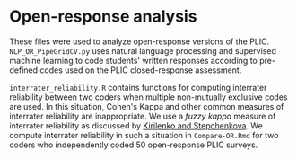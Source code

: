 # Open-response analysis

These files were used to analyze open-response versions of the PLIC. `NLP_OR_PipeGridCV.py` uses natural language processing and supervised machine learning to code students' written responses according to pre-defined codes used on the PLIC closed-response assessment.

`interrater_reliability.R` contains functions for computing interrater reliability between two coders when multiple non-mutually exclusive codes are used. In this situation, Cohen's Kappa and other common measures of interrater reliability are inappropriate. We use a *fuzzy kappa* measure of interrater reliability as discussed by [Kirilenko and Stepchenkova](https://journals.plos.org/plosone/article?id=10.1371/journal.pone.0149787). We compute interrater reliability in such a situation in `Compare-OR.Rmd` for two coders who independently coded 50 open-response PLIC surveys.
